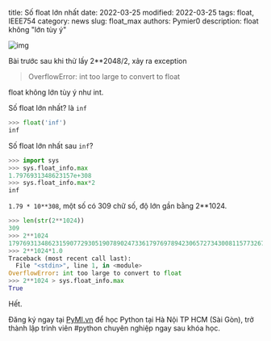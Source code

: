title: Số float lớn nhất
date: 2022-03-25
modified: 2022-03-25
tags: float, IEEE754
category: news
slug: float_max
authors: Pymier0
description: float không "lớn tùy ý"

![img](https://images.unsplash.com/photo-1595160561341-267c085e1257?crop=entropy&cs=tinysrgb&fit=max&fm=jpg&ixid=MnwyMzI1MzN8MHwxfHJhbmRvbXx8fHx8fHx8fDE2NDgyMDg4MTU&ixlib=rb-1.2.1&q=80&w=600)

Bài trước sau khi thử lấy 2**2048/2, xảy ra exception 

> OverflowError: int too large to convert to float

float không lớn tùy ý như int.

Số float lớn nhất? là `inf`

```py
>>> float('inf')
inf
```

Số float lớn nhất sau `inf`? 

```py
>>> import sys
>>> sys.float_info.max
1.7976931348623157e+308
>>> sys.float_info.max*2
inf
```

`1.79 * 10**308`, một số có 309 chữ số, độ lớn gần bằng 2**1024. 
```py
>>> len(str(2**1024))
309
>>> 2**1024
179769313486231590772930519078902473361797697894230657273430081157732675805500963132708477322407536021120113879871393357658789768814416622492847430639474124377767893424865485276302219601246094119453082952085005768838150682342462881473913110540827237163350510684586298239947245938479716304835356329624224137216
>>> 2**1024*1.0
Traceback (most recent call last):
  File "<stdin>", line 1, in <module>
OverflowError: int too large to convert to float
>>> 2**1024 > sys.float_info.max
True

```

Hết.

Đăng ký ngay tại [PyMI.vn](https://pymi.vn) để học Python tại Hà Nội TP HCM (Sài Gòn),
trở thành lập trình viên #python chuyên nghiệp ngay sau khóa học.
